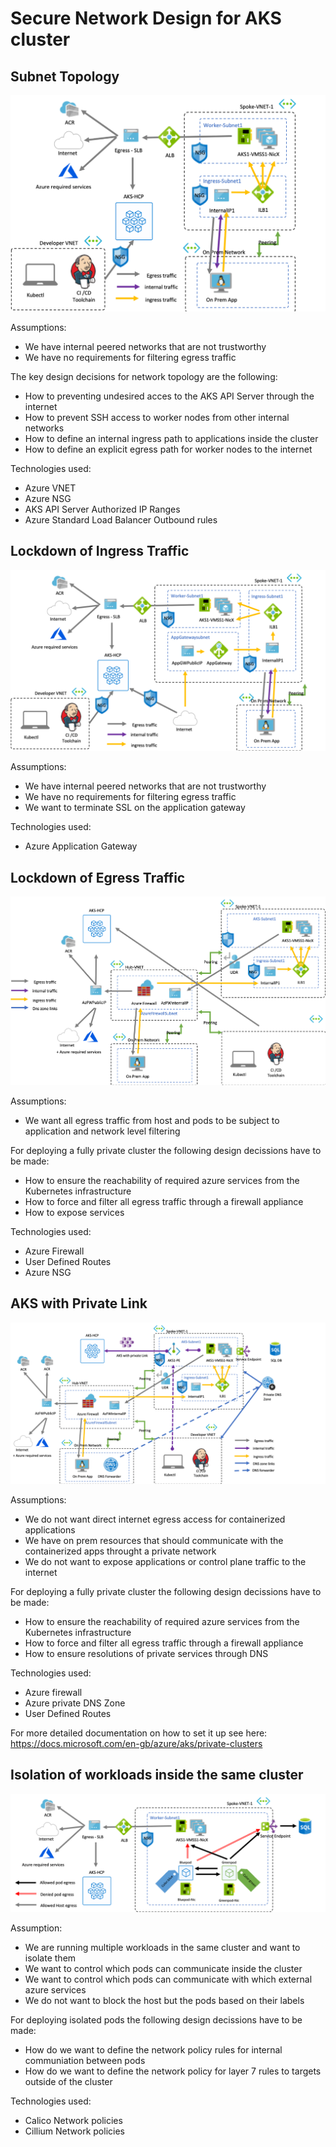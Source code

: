 # Secure Network Design for AKS cluster


## Subnet Topology

![Network design](img/vnet-design.png)

Assumptions:
- We have internal peered networks that are not trustworthy
- We have no requirements for filtering egress traffic

The key design decisions for network topology are the following:
- How to preventing undesired acces to the AKS API Server through the internet 
- How to prevent SSH access to worker nodes from other internal networks
- How to define an internal ingress path to applications inside the cluster
- How to define an explicit egress path for worker nodes to the internet


Technologies used:
- Azure VNET
- Azure NSG
- AKS API Server Authorized IP Ranges
- Azure Standard Load Balancer Outbound rules

## Lockdown of Ingress Traffic

![AppGateway Ingress](img/cluster-ingress.png)

Assumptions:
- We have internal peered networks that are not trustworthy
- We have no requirements for filtering egress traffic
- We want to terminate SSL on the application gateway

Technologies used:
- Azure Application Gateway


## Lockdown of Egress Traffic

![Firewall](img/cluster-egress.png)

Assumptions:
- We want all egress traffic from host and pods to be subject to application and network level filtering 

For deploying a fully private cluster the following design decissions have to be made:
- How to ensure the reachability of required azure services from the Kubernetes infrastructure
- How to force and filter all egress traffic through a firewall appliance
- How to expose services 

Technologies used:
- Azure Firewall
- User Defined Routes
- Azure NSG

## AKS with Private Link
![Fully private Clusters](img/private-cluster.png)

Assumptions:
- We do not want direct internet egress access for containerized applications
- We have on prem resources that should communicate with the containerized apps throught a private network
- We do not want to expose applications or control plane traffic to the internet

For deploying a fully private cluster the following design decissions have to be made:
- How to ensure the reachability of required azure services from the Kubernetes infrastructure
- How to force and filter all egress traffic through a firewall appliance
- How to ensure resolutions of private services through DNS

Technologies used:
- Azure firewall
- Azure private DNS Zone
- User Defined Routes

For more detailed documentation on how to set it up see here: https://docs.microsoft.com/en-gb/azure/aks/private-clusters

## Isolation of workloads inside the same cluster

![Pod egress limitations](img/pod-egress.png)

Assumption:
- We are running multiple workloads in the same cluster and want to isolate them
- We want to control which pods can communicate inside the cluster
- We want to control which pods can communicate with which external azure services
- We do not want to block the host but the pods based on their labels

For deploying isolated pods the following design decissions have to be made:
- How do we want to define the network policy rules for internal communiation between pods
- How do we want to define the network policy for layer 7 rules to targets outside of the cluster

Technologies used:
- Calico Network policies
- Cillium Network policies